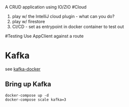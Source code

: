 A CRUD application using IO/ZIO
#Cloud
 1) play w/ the IntelliJ cloud plugin - what can you do?
 2) play w/ firestore
 3) CI/CD - set as entrypoint in docker container to test out 

#Testing 
Use AppClient against a route

# Kafka

see [kafka-docker](https://github.com/wurstmeister/kafka-docker)

## Bring up Kafka

```
docker-compose up -d
docker-compose scale kafka=3
```
